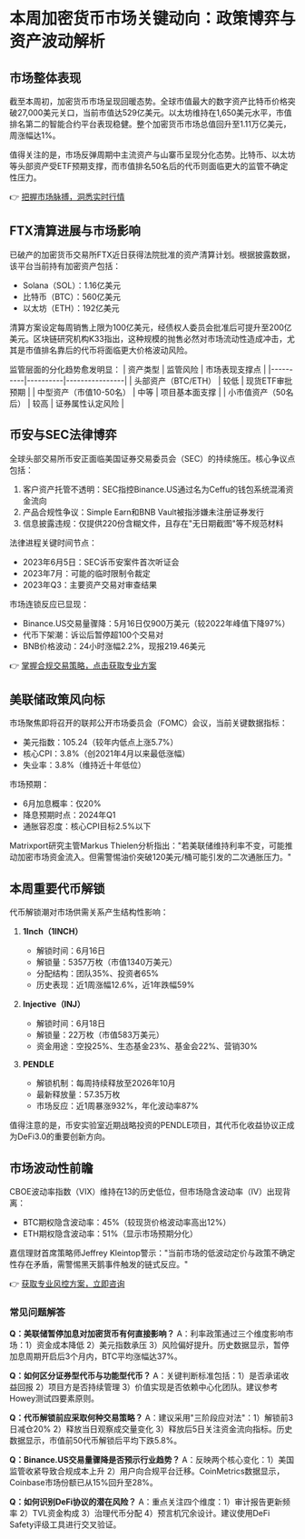 # 本周加密货币市场关键动向：政策博弈与资产波动解析

## 市场整体表现
截至本周初，加密货币市场呈现回暖态势。全球市值最大的数字资产比特币价格突破27,000美元关口，当前市值达529亿美元。以太坊维持在1,650美元水平，市值排名第二的智能合约平台表现稳健。整个加密货币市场总值回升至1.11万亿美元，周涨幅达1%。

值得关注的是，市场反弹周期中主流资产与山寨币呈现分化态势。比特币、以太坊等头部资产受ETF预期支撑，而市值排名50名后的代币则面临更大的监管不确定性压力。

👉 [把握市场脉搏，洞悉实时行情](https://bit.ly/okx_welcome)

## FTX清算进展与市场影响
已破产的加密货币交易所FTX近日获得法院批准的资产清算计划。根据披露数据，该平台当前持有加密资产包括：
- Solana（SOL）：1.16亿美元
- 比特币（BTC）：560亿美元
- 以太坊（ETH）：192亿美元

清算方案设定每周销售上限为100亿美元，经债权人委员会批准后可提升至200亿美元。区块链研究机构K33指出，这种规模的抛售必然对市场流动性造成冲击，尤其是市值排名靠后的代币将面临更大价格波动风险。

监管层面的分化趋势愈发明显：
| 资产类型 | 监管风险 | 市场表现支撑点 |
|----------|----------|----------------|
| 头部资产（BTC/ETH） | 较低 | 现货ETF审批预期 |
| 中型资产（市值10-50名） | 中等 | 项目基本面支撑 |
| 小市值资产（50名后） | 较高 | 证券属性认定风险 |

## 币安与SEC法律博弈
全球头部交易所币安正面临美国证券交易委员会（SEC）的持续施压。核心争议点包括：
1. 客户资产托管不透明：SEC指控Binance.US通过名为Ceffu的钱包系统混淆资金流向
2. 产品合规性争议：Simple Earn和BNB Vault被指涉嫌未注册证券发行
3. 信息披露违规：仅提供220份含糊文件，且存在"无日期截图"等不规范材料

法律进程关键时间节点：
- 2023年6月5日：SEC诉币安案件首次听证会
- 2023年7月：可能的临时限制令裁定
- 2023年Q3：主要资产交易对审查结果

市场连锁反应已显现：
- Binance.US交易量骤降：5月16日仅900万美元（较2022年峰值下降97%）
- 代币下架潮：诉讼后暂停超100个交易对
- BNB价格波动：24小时涨幅2.2%，现报219.46美元

👉 [掌握合规交易策略，点击获取专业方案](https://bit.ly/okx_welcome)

## 美联储政策风向标
市场聚焦即将召开的联邦公开市场委员会（FOMC）会议，当前关键数据指标：
- 美元指数：105.24（较年内低点上涨5.7%）
- 核心CPI：3.8%（创2021年4月以来最低涨幅）
- 失业率：3.8%（维持近十年低位）

市场预期：
- 6月加息概率：仅20%
- 降息预期时点：2024年Q1
- 通胀容忍度：核心CPI目标2.5%以下

Matrixport研究主管Markus Thielen分析指出："若美联储维持利率不变，可能推动加密市场资金流入。但需警惕油价突破120美元/桶可能引发的二次通胀压力。"

## 本周重要代币解锁
代币解锁潮对市场供需关系产生结构性影响：
1. **1Inch（1INCH）**
   - 解锁时间：6月16日
   - 解锁量：5357万枚（市值1340万美元）
   - 分配结构：团队35%、投资者65%
   - 历史表现：近1周涨幅12.6%，近1年跌幅59%

2. **Injective（INJ）**
   - 解锁时间：6月18日
   - 解锁量：22万枚（市值583万美元）
   - 资金用途：空投25%、生态基金23%、基金会22%、营销30%

3. **PENDLE**
   - 解锁机制：每周持续释放至2026年10月
   - 最新释放量：57.35万枚
   - 市场反应：近1周暴涨932%，年化波动率87%

值得注意的是，币安实验室近期战略投资的PENDLE项目，其代币化收益协议正成为DeFi3.0的重要创新方向。

## 市场波动性前瞻
CBOE波动率指数（VIX）维持在13的历史低位，但市场隐含波动率（IV）出现背离：
- BTC期权隐含波动率：45%（较现货价格波动率高出12%）
- ETH期权隐含波动率：51%（显示市场预期分化）

嘉信理财首席策略师Jeffrey Kleintop警示："当前市场的低波动定价与政策不确定性存在矛盾，需警惕黑天鹅事件触发的链式反应。"

👉 [获取专业风控方案，立即咨询](https://bit.ly/okx_welcome)

### 常见问题解答
**Q：美联储暂停加息对加密货币有何直接影响？**
A：利率政策通过三个维度影响市场：1）资金成本降低 2）美元指数承压 3）风险偏好提升。历史数据显示，暂停加息周期开启后3个月内，BTC平均涨幅达37%。

**Q：如何区分证券型代币与功能型代币？**
A：关键判断标准包括：1）是否承诺收益回报 2）项目方是否持续管理 3）价值实现是否依赖中心化团队。建议参考Howey测试四要素原则。

**Q：代币解锁前应采取何种交易策略？**
A：建议采用"三阶段应对法"：1）解锁前3日减仓20% 2）释放当日观察成交量变化 3）释放后5日关注资金流向指标。历史数据显示，市值前50代币解锁后平均下跌5.8%。

**Q：Binance.US交易量骤降是否预示行业趋势？**
A：反映两个核心变化：1）美国监管收紧导致合规成本上升 2）用户向合规平台迁移。CoinMetrics数据显示，Coinbase市场份额已从15%回升至28%。

**Q：如何识别DeFi协议的潜在风险？**
A：重点关注四个维度：1）审计报告更新频率 2）TVL资金构成 3）治理代币分配 4）预言机冗余设计。建议使用DeFi Safety评级工具进行交叉验证。